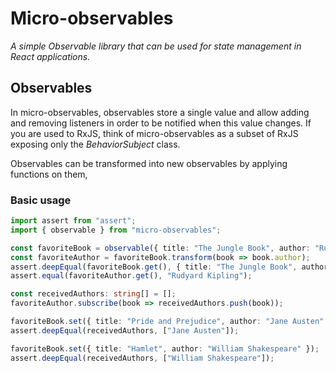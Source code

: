 # Micro-observables

_A simple Observable library that can be used for state management in React applications._

## Observables

In micro-observables, observables store a single value and allow adding and removing listeners in order to be notified when this value changes. If you are used to RxJS, think of micro-observables as a subset of RxJS exposing only the _BehaviorSubject_ class.

Observables can be transformed into new observables by applying functions on them,

### Basic usage

```ts
import assert from "assert";
import { observable } from "micro-observables";

const favoriteBook = observable({ title: "The Jungle Book", author: "Rudyard Kipling" });
const favoriteAuthor = favoriteBook.transform(book => book.author);
assert.deepEqual(favoriteBook.get(), { title: "The Jungle Book", author: "Rudyard Kipling" });
assert.equal(favoriteAuthor.get(), "Rudyard Kipling");

const receivedAuthors: string[] = [];
favoriteAuthor.subscribe(book => receivedAuthors.push(book));

favoriteBook.set({ title: "Pride and Prejudice", author: "Jane Austen" });
assert.deepEqual(receivedAuthors, ["Jane Austen"]);

favoriteBook.set({ title: "Hamlet", author: "William Shakespeare" });
assert.deepEqual(receivedAuthors, ["William Shakespeare"]);
```

